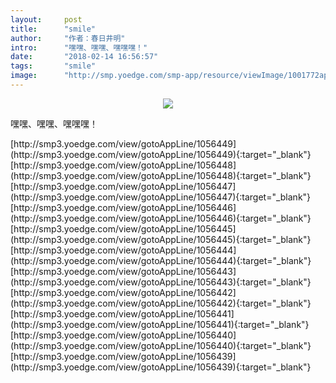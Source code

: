 ```yaml
---
layout:     post
title:      "smile"
author:     "作者：春日井明"
intro:      "嘿嘿、嘿嘿、嘿嘿嘿！"
date:       "2018-02-14 16:56:57"
tags:       "smile"
image:      "http://smp.yoedge.com/smp-app/resource/viewImage/1001772appline.png"
---
```

<div style="text-align: center">
<p><img src="http://smp.yoedge.com/smp-app/resource/viewImage/1001772appline.png"/></p>
</div>
<p class="post-meta">
<span>嘿嘿、嘿嘿、嘿嘿嘿！</span>
</p>
[http://smp3.yoedge.com/view/gotoAppLine/1056449](http://smp3.yoedge.com/view/gotoAppLine/1056449){:target="_blank"}
[http://smp3.yoedge.com/view/gotoAppLine/1056448](http://smp3.yoedge.com/view/gotoAppLine/1056448){:target="_blank"}
[http://smp3.yoedge.com/view/gotoAppLine/1056447](http://smp3.yoedge.com/view/gotoAppLine/1056447){:target="_blank"}
[http://smp3.yoedge.com/view/gotoAppLine/1056446](http://smp3.yoedge.com/view/gotoAppLine/1056446){:target="_blank"}
[http://smp3.yoedge.com/view/gotoAppLine/1056445](http://smp3.yoedge.com/view/gotoAppLine/1056445){:target="_blank"}
[http://smp3.yoedge.com/view/gotoAppLine/1056444](http://smp3.yoedge.com/view/gotoAppLine/1056444){:target="_blank"}
[http://smp3.yoedge.com/view/gotoAppLine/1056443](http://smp3.yoedge.com/view/gotoAppLine/1056443){:target="_blank"}
[http://smp3.yoedge.com/view/gotoAppLine/1056442](http://smp3.yoedge.com/view/gotoAppLine/1056442){:target="_blank"}
[http://smp3.yoedge.com/view/gotoAppLine/1056441](http://smp3.yoedge.com/view/gotoAppLine/1056441){:target="_blank"}
[http://smp3.yoedge.com/view/gotoAppLine/1056440](http://smp3.yoedge.com/view/gotoAppLine/1056440){:target="_blank"}
[http://smp3.yoedge.com/view/gotoAppLine/1056439](http://smp3.yoedge.com/view/gotoAppLine/1056439){:target="_blank"}


